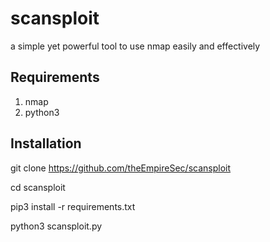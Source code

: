 # scansploit

a simple yet powerful tool to use nmap easily and effectively 

## Requirements

1. nmap
2. python3

## Installation

git clone https://github.com/theEmpireSec/scansploit

cd scansploit

pip3 install -r requirements.txt

python3 scansploit.py

